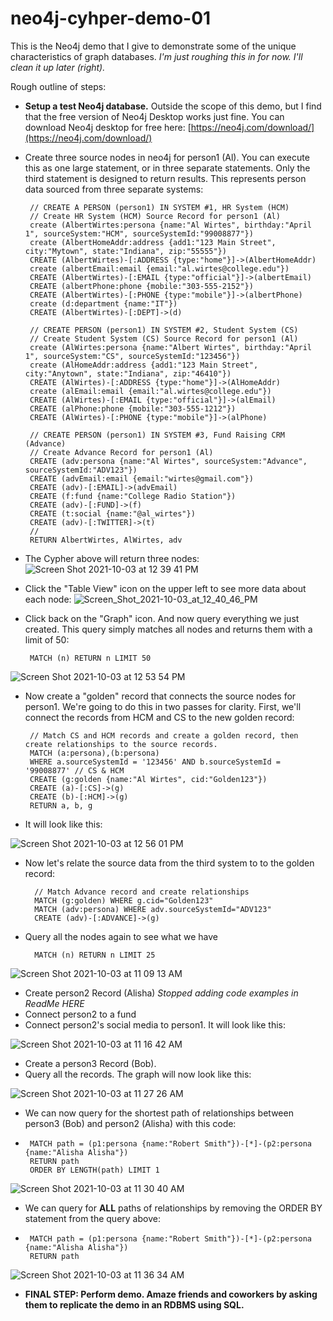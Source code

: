 # neo4j-cyhper-demo-01
This is the Neo4j demo that I give to demonstrate some of the unique characteristics of graph databases. *I'm just roughing this in for now. I'll clean it up later (right).*

Rough outline of steps:

 - **Setup a test Neo4j database.** Outside the scope of this demo, but I find that the free version of Neo4j Desktop works just fine. You can download Neo4j desktop for free here: [https://neo4j.com/download/](https://neo4j.com/download/)
 - Create three source nodes in neo4j for person1 (Al). You can execute this as one large statement, or in three separate statements. Only the third statement is designed to return results. This represents person data sourced from three separate systems:

        // CREATE A PERSON (person1) IN SYSTEM #1, HR System (HCM)
        // Create HR System (HCM) Source Record for person1 (Al)
        create (AlbertWirtes:persona {name:"Al Wirtes", birthday:"April 1", sourceSystem:"HCM", sourceSystemId:"99008877"})
        create (AlbertHomeAddr:address {add1:"123 Main Street", city:"Mytown", state:"Indiana", zip:"55555"})
        CREATE (AlbertWirtes)-[:ADDRESS {type:"home"}]->(AlbertHomeAddr)
        create (albertEmail:email {email:"al.wirtes@college.edu"})
        CREATE (AlbertWirtes)-[:EMAIL {type:"official"}]->(albertEmail)
        CREATE (albertPhone:phone {mobile:"303-555-2152"})
        CREATE (AlbertWirtes)-[:PHONE {type:"mobile"}]->(albertPhone)
        create (d:department {name:"IT"})
        CREATE (AlbertWirtes)-[:DEPT]->(d)
        
        // CREATE PERSON (person1) IN SYSTEM #2, Student System (CS)
        // Create Student System (CS) Source Record for person1 (Al)
        create (AlWirtes:persona {name:"Albert Wirtes", birthday:"April 1", sourceSystem:"CS", sourceSystemId:"123456"})
        create (AlHomeAddr:address {add1:"123 Main Street", city:"Anytown", state:"Indiana", zip:"46410"})
        CREATE (AlWirtes)-[:ADDRESS {type:"home"}]->(AlHomeAddr)
        create (alEmail:email {email:"al.wirtes@college.edu"})
        CREATE (AlWirtes)-[:EMAIL {type:"official"}]->(alEmail)
        CREATE (alPhone:phone {mobile:"303-555-1212"})
        CREATE (AlWirtes)-[:PHONE {type:"mobile"}]->(alPhone)
        
        // CREATE PERSON (person1) IN SYSTEM #3, Fund Raising CRM (Advance)
        // Create Advance Record for person1 (Al)
        CREATE (adv:persona {name:"Al Wirtes", sourceSystem:"Advance", sourceSystemId:"ADV123"})
        CREATE (advEmail:email {email:"wirtes@gmail.com"})
        CREATE (adv)-[:EMAIL]->(advEmail)
        CREATE (f:fund {name:"College Radio Station"})
        CREATE (adv)-[:FUND]->(f)
        CREATE (t:social {name:"@al_wirtes"})
        CREATE (adv)-[:TWITTER]->(t)
        //
        RETURN AlbertWirtes, AlWirtes, adv

 - The Cypher above will return three nodes:
![Screen Shot 2021-10-03 at 12 39 41 PM](https://user-images.githubusercontent.com/11652957/135767133-0d7f7dbd-5a2f-453f-a681-f853208a8fc0.png)

 - Click the "Table View" icon on the upper left to see more data about each node:
![Screen_Shot_2021-10-03_at_12_40_46_PM](https://user-images.githubusercontent.com/11652957/135767202-72342ae2-8284-47f7-934d-4673f0426b06.png)

 - Click back on the "Graph" icon. And now query everything we just created. This query simply matches all nodes and returns them with a limit of 50:

        MATCH (n) RETURN n LIMIT 50
        
![Screen Shot 2021-10-03 at 12 53 54 PM](https://user-images.githubusercontent.com/11652957/135767561-ffaec88e-da05-4d40-b3f7-5a55f7d27978.png)

 - Now create a "golden" record that connects the source nodes for person1. We're going to do this in two passes for clarity. First, we'll connect the records from HCM and CS to the new golden record:

        // Match CS and HCM records and create a golden record, then create relationships to the source records.
        MATCH (a:persona),(b:persona)
        WHERE a.sourceSystemId = '123456' AND b.sourceSystemId = '99008877' // CS & HCM
        CREATE (g:golden {name:"Al Wirtes", cid:"Golden123"})
        CREATE (a)-[:CS]->(g)
        CREATE (b)-[:HCM]->(g)
        RETURN a, b, g

 - It will look like this:

![Screen Shot 2021-10-03 at 12 56 01 PM](https://user-images.githubusercontent.com/11652957/135767612-ba36e69c-4e1a-439d-b103-5426f8d18f26.png)

- Now let's relate the source data from the third system to to the golden record:

        // Match Advance record and create relationships
        MATCH (g:golden) WHERE g.cid="Golden123"
        MATCH (adv:persona) WHERE adv.sourceSystemId="ADV123"
        CREATE (adv)-[:ADVANCE]->(g)
        
- Query all the nodes again to see what we have

        MATCH (n) RETURN n LIMIT 25

![Screen Shot 2021-10-03 at 11 09 13 AM](https://user-images.githubusercontent.com/11652957/135764383-9850db1e-9aad-47ec-83c3-9c9bb961f9f3.png)
 - Create person2 Record (Alisha) *Stopped adding code examples in ReadMe HERE*
 - Connect person2 to a fund
 - Connect person2's social media to person1. It will look like this:

![Screen Shot 2021-10-03 at 11 16 42 AM](https://user-images.githubusercontent.com/11652957/135764646-fb2a1e57-2fca-458e-9eca-0464630f79d2.png)
 - Create a person3 Record (Bob). 
 - Query all the records. The graph will now look like this:

![Screen Shot 2021-10-03 at 11 27 26 AM](https://user-images.githubusercontent.com/11652957/135764883-755a9328-d8a8-43d0-bb9e-ca18dd47f41b.png)
 - We can now query for the shortest path of relationships between person3 (Bob) and person2 (Alisha) with this code:
 - 
        MATCH path = (p1:persona {name:"Robert Smith"})-[*]-(p2:persona {name:"Alisha Alisha"})
        RETURN path
        ORDER BY LENGTH(path) LIMIT 1
 ![Screen Shot 2021-10-03 at 11 30 40 AM](https://user-images.githubusercontent.com/11652957/135765019-d33c0106-ca33-408d-b1a8-77ce811797e9.png)

 - We can query for **ALL** paths of relationships by removing the ORDER BY statement from the query above:
 - 
        MATCH path = (p1:persona {name:"Robert Smith"})-[*]-(p2:persona {name:"Alisha Alisha"})
        RETURN path
![Screen Shot 2021-10-03 at 11 36 34 AM](https://user-images.githubusercontent.com/11652957/135765157-50c059e4-15c9-4cea-9ed5-39a5cff6ce88.png)

 - **FINAL STEP: Perform demo. Amaze friends and coworkers by asking them to replicate the demo in an RDBMS using SQL.**

